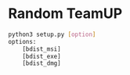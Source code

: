 # Random TeamUP

```bash
python3 setup.py [option]
options:
    [bdist_msi]
    [bdist_exe]
    [bdist_dmg]
```
